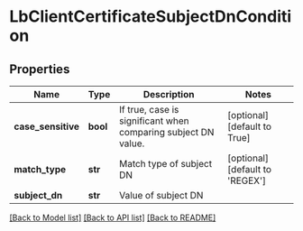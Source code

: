 # LbClientCertificateSubjectDnCondition

## Properties
Name | Type | Description | Notes
------------ | ------------- | ------------- | -------------
**case_sensitive** | **bool** | If true, case is significant when comparing subject DN value.  | [optional] [default to True]
**match_type** | **str** | Match type of subject DN | [optional] [default to 'REGEX']
**subject_dn** | **str** | Value of subject DN | 

[[Back to Model list]](../README.md#documentation-for-models) [[Back to API list]](../README.md#documentation-for-api-endpoints) [[Back to README]](../README.md)

